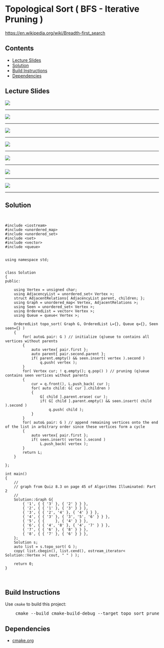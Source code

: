 <h1 id="topo_sort_bfs">Topological Sort ( BFS - Iterative Pruning )</h1>
<a href="https://en.wikipedia.org/wiki/Breadth-first_search">https://en.wikipedia.org/wiki/Breadth-first_search</a>
<h2>Contents</h2>
<ul>
  <li>
      <a href="#slides">Lecture Slides</a>
  </li>
  <li>
    <a href="#solution">Solution</a>
  </li>
  <li>
    <a href="#build">Build Instructions</a>
  </li>
  <li>
    <a href="#dependencies">Dependencies</a>
  </li>
</ul>

<h2 id="slides">Lecture Slides</h2>
<img src="https://github.com/claytonjwong/Algorithms-Stanford/blob/master/course2/bfs/documentation/bfs_01.png" />
<hr/>
<img src="https://github.com/claytonjwong/Algorithms-Stanford/blob/master/course2/bfs/documentation/bfs_02.png" />
<hr/>
<img src="https://github.com/claytonjwong/Algorithms-Stanford/blob/master/course2/bfs/documentation/bfs_03.png" />
<hr/>
<img src="https://github.com/claytonjwong/Algorithms-Stanford/blob/master/course2/bfs/documentation/bfs_04.png" />
<hr/>
<img src="https://github.com/claytonjwong/Algorithms-Stanford/blob/master/course2/bfs/documentation/bfs_05.png" />
<hr/>
<img src="https://github.com/claytonjwong/Algorithms-Stanford/blob/master/course2/bfs/documentation/bfs_06.png" />
<hr/>
<img src="https://github.com/claytonjwong/Algorithms-Stanford/blob/master/course2/bfs/documentation/bfs_07.png" />
<hr/>


<h2 id="solution">Solution</h2>
<pre>

    #include <iostream>
    #include <unordered_map>
    #include <unordered_set>
    #include <set>
    #include <vector>
    #include <queue>
    
    
    using namespace std;
    
    
    class Solution
    {
    public:
    
        using Vertex = unsigned char;
        using AdjacencyList = unordered_set< Vertex >;
        struct AdjacentRelations{ AdjacencyList parent, children; };
        using Graph = unordered_map< Vertex, AdjacentRelations >;
        using Seen = unordered_set< Vertex >;
        using OrderedList = vector< Vertex >;
        using Queue = queue< Vertex >;
    
        OrderedList topo_sort( Graph G, OrderedList L={}, Queue q={}, Seen seen={} )
        {
            for( auto& pair: G ) // initialize (q)ueue to contains all vertices without parents
            {
                auto vertex{ pair.first };
                auto parent{ pair.second.parent };
                if( parent.empty() && seen.insert( vertex ).second )
                    q.push( vertex );
            }
            for( Vertex cur; ! q.empty(); q.pop() ) // pruning (q)ueue contains seen vertices without parents
            {
                cur = q.front(), L.push_back( cur );
                for( auto child: G[ cur ].children )
                {
                    G[ child ].parent.erase( cur );
                    if( G[ child ].parent.empty() && seen.insert( child ).second )
                        q.push( child );
                }
            }
            for( auto& pair: G ) // append remaining vertices onto the end of the list in arbitrary order since these vertices form a cycle
            {
                auto vertex{ pair.first };
                if( seen.insert( vertex ).second )
                    L.push_back( vertex );
            }
            return L;
        }
    
    };
    
    int main()
    {
        //
        // graph from Quiz 8.3 on page 45 of Algorithms Illuminated: Part 2
        //
        Solution::Graph G{
            { '1', { { '3' }, { '2' } } },
            { '2', { { '1' }, { '3' } } },
            { '3', { { '2', '4' }, { '4' } } },
            { '4', { { '3' }, { '3', '5', '6' } } },
            { '5', { {     }, { '4' } } },
            { '6', { { '4', '8' }, { '4', '7' } } },
            { '7', { { '6' }, { '8' } } },
            { '8', { { '7' }, { '6' } } },
        };
        Solution s;
        auto list = s.topo_sort( G );
        copy( list.cbegin(), list.cend(), ostream_iterator< Solution::Vertex >( cout, " " ) );
    
        return 0;
    }

</pre>

<h2 id="build">Build Instructions</h2>
<p>Use <code>cmake</code> to build this project:</p>

<pre>
    cmake --build cmake-build-debug --target topo_sort_prune_bfs -- -j 4
</pre>

<h2 id="dependencies">Dependencies</h2>
<ul>
  <li>
    <a href="https://cmake.org/">cmake.org</a>
  </li>
</ul>

</body>
</html>